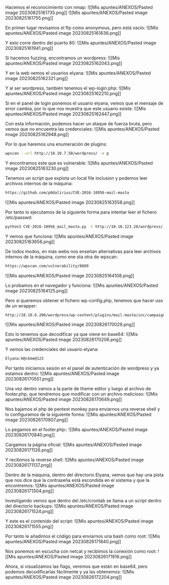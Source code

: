 Hacemos el reconocimiento con nmap:
![[Mis apuntes/ANEXOS/Pasted image 20230825161735.png]]
![[Mis apuntes/ANEXOS/Pasted image 20230825161755.png]]

En primer lugar revisamos el ftp como anonymous, pero está vacío:
![[Mis apuntes/ANEXOS/Pasted image 20230825161836.png]]

Y esto corre dentro del puerto 80:
![[Mis apuntes/ANEXOS/Pasted image 20230825161941.png]]

Si hacemos fuzzing, encontramos un wordpress:
![[Mis apuntes/ANEXOS/Pasted image 20230825162043.png]]

Y en la web vemos el usuarios elyana:
![[Mis apuntes/ANEXOS/Pasted image 20230825162321.png]]

Y al ser wordpress, también tenemos el wp-login.php:
![[Mis apuntes/ANEXOS/Pasted image 20230825162210.png]]

Si en el panel de login ponemos el usuario elyana, vemos que el mensaje de error cambia, por lo que nos muestra que este usuario existe:
![[Mis apuntes/ANEXOS/Pasted image 20230825162447.png]]

Con esta información, podemos hacer un ataque de fuerza bruta, pero vemos que no encuentra las credenciales:
![[Mis apuntes/ANEXOS/Pasted image 20230825162948.png]]

Por lo que haremos una enumeración de plugins:
```bash
wpscan --url http://10.10.7.50/wordpress/ -e p
```

Y encontramos este que es vulnerable:
![[Mis apuntes/ANEXOS/Pasted image 20230825163230.png]]

Tenemos un script que explota un local file inclusion y podemos leer archivos internos de la máquina:
```bash
https://github.com/p0dalirius/CVE-2016-10956-mail-masta
```
![[Mis apuntes/ANEXOS/Pasted image 20230825163558.png]]

Por tanto lo ejecutamos de la siguiente forma para intentar leer el fichero /etc/passwd:
```bash
python3 CVE-2016-10956_mail_masta.py -t http://10.10.123.20/wordpress/ -f /etc/passwd
```

Y vemos que funciona:
![[Mis apuntes/ANEXOS/Pasted image 20230825163656.png]]

De todos modos, en más webs nos enseñan alternativas para leer archivos internos de la máquina, como ene sta otra de wpscan:
```bash
https://wpscan.com/vulnerability/8609
```
![[Mis apuntes/ANEXOS/Pasted image 20230825164108.png]]

Lo probamos en el navegador y funciona:
![[Mis apuntes/ANEXOS/Pasted image 20230825164125.png]]

Pero si queremos obtener el fichero wp-config.php, tenemos que hacer uso de un wrapper:
```bash
http://10.10.6.206/wordpress/wp-content/plugins/mail-masta/inc/campaign/count_of_send.php?pl=php://filter/convert.base64-encode/resource=../../../../../wp-config.php
```
![[Mis apuntes/ANEXOS/Pasted image 20230826170029.png]]

Esto lo tenemos que decodificar ya que viene en base64:
![[Mis apuntes/ANEXOS/Pasted image 20230826170206.png]]

Y vemos las credenciales del usuario elyana:
```bash
Elyana:H@ckme@123
```

Por tanto iniciamos sesión en el panel de autenticación de wordpress y ya estamos dentro:
![[Mis apuntes/ANEXOS/Pasted image 20230826170551.png]]

Una vez dentro vamos a la parte de theme editor y luego al archivo de footer.php, que tendremos que modificar con un archivo malicioso:
![[Mis apuntes/ANEXOS/Pasted image 20230826170649.png]]

Nos bajamos el php de pentest monkey para enviarnos una reverse shell y lo configuramos de la siguiente forma:
![[Mis apuntes/ANEXOS/Pasted image 20230826170807.png]]

Lo pegamos en el footer.php::
![[Mis apuntes/ANEXOS/Pasted image 20230826170840.png]]

Cargamos la página oficial:
![[Mis apuntes/ANEXOS/Pasted image 20230826171126.png]]

Y recibimos la reverse shell:
![[Mis apuntes/ANEXOS/Pasted image 20230826171137.png]]

Dentro de la máquina, dentro del directorio Elyana, vemos que hay una pista que nos dice que la contraseña está escondida en el sistema y que la encontremos:
![[Mis apuntes/ANEXOS/Pasted image 20230826171304.png]]

Investigando vemos que dentro del /etc/crontab se llama a un script dentro del directorio backups:
![[Mis apuntes/ANEXOS/Pasted image 20230826171524.png]]

Y este es el contenido del script:
![[Mis apuntes/ANEXOS/Pasted image 20230826171555.png]]

Por tanto le añadimos el código para enviarnos una bash como root:
![[Mis apuntes/ANEXOS/Pasted image 20230826171840.png]]

Nos ponemos en escucha con netcat y recibimos la conexión como root:
![[Mis apuntes/ANEXOS/Pasted image 20230826171916.png]]

Ahora, si visualizamos las flags, veremos que están en base64, pero podemos decodificarlas fácilmente y ya las obtenemos:
![[Mis apuntes/ANEXOS/Pasted image 20230826172204.png]]

